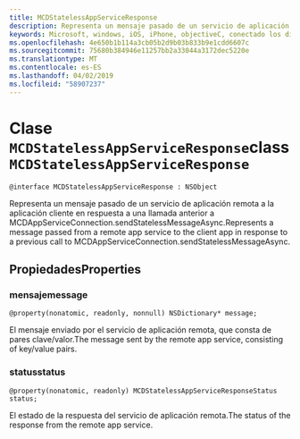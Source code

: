 ```yaml
---
title: MCDStatelessAppServiceResponse
description: Representa un mensaje pasado de un servicio de aplicación remota a la aplicación cliente en respuesta a una llamada anterior a MCDAppServiceConnection.sendStatelessMessageAsync.
keywords: Microsoft, windows, iOS, iPhone, objectiveC, conectado los dispositivos, proyecto Roma
ms.openlocfilehash: 4e650b1b114a3cb05b2d9b03b833b9e1cdd6607c
ms.sourcegitcommit: 75680b384946e11257bb2a33044a3172dec5220e
ms.translationtype: MT
ms.contentlocale: es-ES
ms.lasthandoff: 04/02/2019
ms.locfileid: "58907237"
---
```

# <a name="class-mcdstatelessappserviceresponse"></a><span data-ttu-id="e513f-104">Clase `MCDStatelessAppServiceResponse`</span><span class="sxs-lookup"><span data-stu-id="e513f-104">class `MCDStatelessAppServiceResponse`</span></span> 

```
@interface MCDStatelessAppServiceResponse : NSObject
```  

<span data-ttu-id="e513f-105">Representa un mensaje pasado de un servicio de aplicación remota a la aplicación cliente en respuesta a una llamada anterior a MCDAppServiceConnection.sendStatelessMessageAsync.</span><span class="sxs-lookup"><span data-stu-id="e513f-105">Represents a message passed from a remote app service to the client app in response to a previous call to MCDAppServiceConnection.sendStatelessMessageAsync.</span></span>


## <a name="properties"></a><span data-ttu-id="e513f-106">Propiedades</span><span class="sxs-lookup"><span data-stu-id="e513f-106">Properties</span></span>

### <a name="message"></a><span data-ttu-id="e513f-107">mensaje</span><span class="sxs-lookup"><span data-stu-id="e513f-107">message</span></span>
`@property(nonatomic, readonly, nonnull) NSDictionary* message;`

<span data-ttu-id="e513f-108">El mensaje enviado por el servicio de aplicación remota, que consta de pares clave/valor.</span><span class="sxs-lookup"><span data-stu-id="e513f-108">The message sent by the remote app service, consisting of key/value pairs.</span></span>

### <a name="status"></a><span data-ttu-id="e513f-109">status</span><span class="sxs-lookup"><span data-stu-id="e513f-109">status</span></span>
`@property(nonatomic, readonly) MCDStatelessAppServiceResponseStatus status;`

<span data-ttu-id="e513f-110">El estado de la respuesta del servicio de aplicación remota.</span><span class="sxs-lookup"><span data-stu-id="e513f-110">The status of the response from the remote app service.</span></span>

